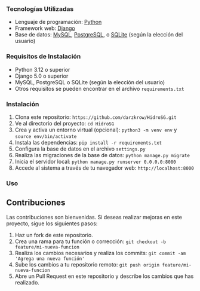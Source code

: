### Tecnologías Utilizadas

- Lenguaje de programación: [Python](https://www.python.org/)
- Framework web: [Django](https://www.djangoproject.com/)
- Base de datos: [MySQL](https://www.mysql.com/), [PostgreSQL](https://www.postgresql.org/), o [SQLite](https://www.sqlite.org/) (según la elección del usuario)

### Requisitos de Instalación

- Python 3.12 o superior
- Django 5.0 o superior
- MySQL, PostgreSQL o SQLite (según la elección del usuario)
- Otros requisitos se pueden encontrar en el archivo `requirements.txt`

### Instalación

1. Clona este repositorio: `https://github.com/darzkrow/HidroSG.git`
2. Ve al directorio del proyecto: `cd HidroSG`
3. Crea y activa un entorno virtual (opcional): `python3 -m venv env` y `source env/bin/activate`
4. Instala las dependencias: `pip install -r requirements.txt`
5. Configura la base de datos en el archivo `settings.py`
6. Realiza las migraciones de la base de datos: `python manage.py migrate`
7. Inicia el servidor local: `python manage.py runserver 0.0.0.0:8080`
8. Accede al sistema a través de tu navegador web: `http://localhost:8000`

### Uso



## Contribuciones

Las contribuciones son bienvenidas. Si deseas realizar mejoras en este proyecto, sigue los siguientes pasos:

1. Haz un fork de este repositorio.
2. Crea una rama para tu función o corrección: `git checkout -b feature/mi-nueva-funcion`
3. Realiza los cambios necesarios y realiza los commits: `git commit -am 'Agrega una nueva función'`
4. Sube los cambios a tu repositorio remoto: `git push origin feature/mi-nueva-funcion`
5. Abre un Pull Request en este repositorio y describe los cambios que has realizado.
